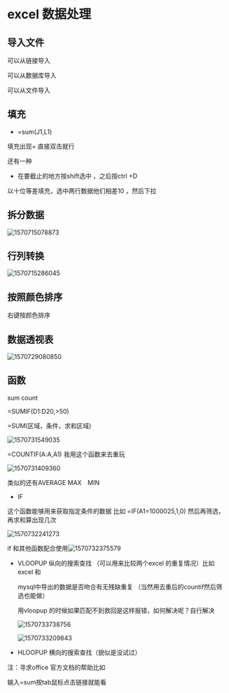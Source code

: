# excel 数据处理

 ## 导入文件

可以从链接导入

可以从数据库导入

可以从文件导入

## 填充 

- =sum(J1,L1)

填充出现+ 直接双击就行

还有一种

- 在要截止的地方按shift选中 ，之后按ctrl +D

以十位等差填充，选中两行数据他们相差10 ，然后下拉

## 拆分数据

![1570715078873](C:\Users\14148\AppData\Local\Temp\1570715078873.png)

## 行列转换

 ![1570715286045](C:\Users\14148\AppData\Local\Temp\1570715286045.png)

## 按照颜色排序

右键按颜色排序

## 数据透视表

![1570729080850](C:\Users\14148\AppData\Local\Temp\1570729080850.png)

## 函数

sum  count

=SUMIF(D1:D20,>50)

=SUM(区域，条件，求和区域)

![1570731549035](C:\Users\14148\AppData\Local\Temp\1570731549035.png)

=COUNTIF(A:A,A1)     我用这个函数来去重玩

![1570731409360](C:\Users\14148\AppData\Local\Temp\1570731409360.png)

类似的还有AVERAGE MAX　MIN



- IF

这个函数能够用来获取指定条件的数据 比如  =IF(A1=1000025,1,0)  然后再筛选，再求和算出现几次

![1570732241273](C:\Users\14148\AppData\Local\Temp\1570732241273.png)



if 和其他函数配合使用![1570732375579](C:\Users\14148\AppData\Local\Temp\1570732375579.png)

- VLOOPUP 纵向的搜索查找 （可以用来比较两个excel 的重复情况）比如excel 和

  mysql中导出的数据是否吻合有无残缺重复 （当然用去重后的countif然后筛选也能做）

  用vloopup 的时候如果匹配不到救回是这样报错，如何解决呢？自行解决

  ![1570733738756](C:\Users\14148\AppData\Local\Temp\1570733738756.png)

  ![1570733209843](C:\Users\14148\AppData\Local\Temp\1570733209843.png)

  

- HLOOPUP 横向的搜索查找（貌似是没试过）







注：寻求office 官方文档的帮助比如

输入=sum按tab鼠标点击链接就能看